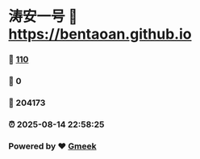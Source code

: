 # 涛安一号 :link: https://bentaoan.github.io 
### :page_facing_up: [110](https://bentaoan.github.io/tag.html) 
### :speech_balloon: 0 
### :hibiscus: 204173 
### :alarm_clock: 2025-08-14 22:58:25 
### Powered by :heart: [Gmeek](https://github.com/Meekdai/Gmeek)
